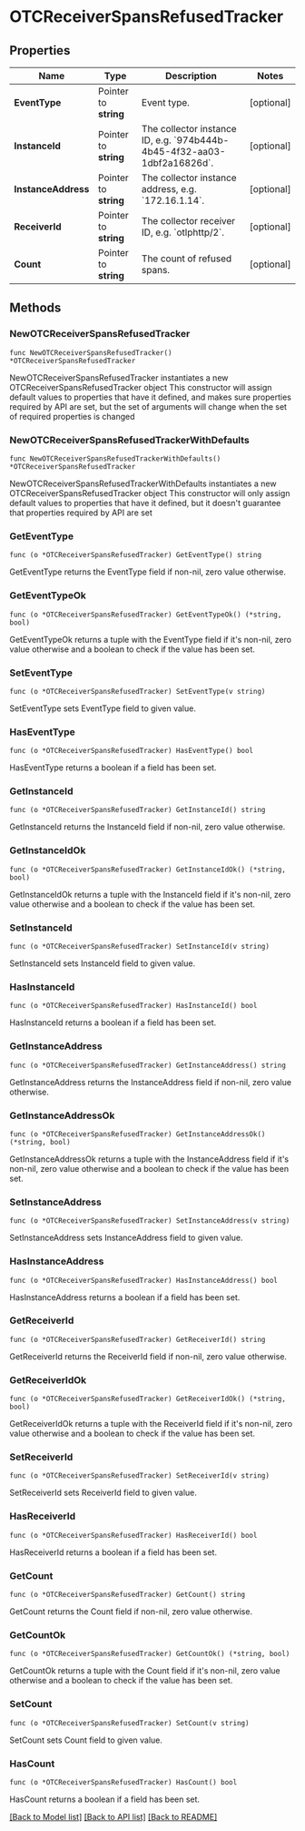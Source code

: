 # OTCReceiverSpansRefusedTracker

## Properties

Name | Type | Description | Notes
------------ | ------------- | ------------- | -------------
**EventType** | Pointer to **string** | Event type. | [optional] 
**InstanceId** | Pointer to **string** | The collector instance ID, e.g. &#x60;974b444b-4b45-4f32-aa03-1dbf2a16826d&#x60;. | [optional] 
**InstanceAddress** | Pointer to **string** | The collector instance address, e.g. &#x60;172.16.1.14&#x60;. | [optional] 
**ReceiverId** | Pointer to **string** | The collector receiver ID, e.g. &#x60;otlphttp/2&#x60;. | [optional] 
**Count** | Pointer to **string** | The count of refused spans. | [optional] 

## Methods

### NewOTCReceiverSpansRefusedTracker

`func NewOTCReceiverSpansRefusedTracker() *OTCReceiverSpansRefusedTracker`

NewOTCReceiverSpansRefusedTracker instantiates a new OTCReceiverSpansRefusedTracker object
This constructor will assign default values to properties that have it defined,
and makes sure properties required by API are set, but the set of arguments
will change when the set of required properties is changed

### NewOTCReceiverSpansRefusedTrackerWithDefaults

`func NewOTCReceiverSpansRefusedTrackerWithDefaults() *OTCReceiverSpansRefusedTracker`

NewOTCReceiverSpansRefusedTrackerWithDefaults instantiates a new OTCReceiverSpansRefusedTracker object
This constructor will only assign default values to properties that have it defined,
but it doesn't guarantee that properties required by API are set

### GetEventType

`func (o *OTCReceiverSpansRefusedTracker) GetEventType() string`

GetEventType returns the EventType field if non-nil, zero value otherwise.

### GetEventTypeOk

`func (o *OTCReceiverSpansRefusedTracker) GetEventTypeOk() (*string, bool)`

GetEventTypeOk returns a tuple with the EventType field if it's non-nil, zero value otherwise
and a boolean to check if the value has been set.

### SetEventType

`func (o *OTCReceiverSpansRefusedTracker) SetEventType(v string)`

SetEventType sets EventType field to given value.

### HasEventType

`func (o *OTCReceiverSpansRefusedTracker) HasEventType() bool`

HasEventType returns a boolean if a field has been set.

### GetInstanceId

`func (o *OTCReceiverSpansRefusedTracker) GetInstanceId() string`

GetInstanceId returns the InstanceId field if non-nil, zero value otherwise.

### GetInstanceIdOk

`func (o *OTCReceiverSpansRefusedTracker) GetInstanceIdOk() (*string, bool)`

GetInstanceIdOk returns a tuple with the InstanceId field if it's non-nil, zero value otherwise
and a boolean to check if the value has been set.

### SetInstanceId

`func (o *OTCReceiverSpansRefusedTracker) SetInstanceId(v string)`

SetInstanceId sets InstanceId field to given value.

### HasInstanceId

`func (o *OTCReceiverSpansRefusedTracker) HasInstanceId() bool`

HasInstanceId returns a boolean if a field has been set.

### GetInstanceAddress

`func (o *OTCReceiverSpansRefusedTracker) GetInstanceAddress() string`

GetInstanceAddress returns the InstanceAddress field if non-nil, zero value otherwise.

### GetInstanceAddressOk

`func (o *OTCReceiverSpansRefusedTracker) GetInstanceAddressOk() (*string, bool)`

GetInstanceAddressOk returns a tuple with the InstanceAddress field if it's non-nil, zero value otherwise
and a boolean to check if the value has been set.

### SetInstanceAddress

`func (o *OTCReceiverSpansRefusedTracker) SetInstanceAddress(v string)`

SetInstanceAddress sets InstanceAddress field to given value.

### HasInstanceAddress

`func (o *OTCReceiverSpansRefusedTracker) HasInstanceAddress() bool`

HasInstanceAddress returns a boolean if a field has been set.

### GetReceiverId

`func (o *OTCReceiverSpansRefusedTracker) GetReceiverId() string`

GetReceiverId returns the ReceiverId field if non-nil, zero value otherwise.

### GetReceiverIdOk

`func (o *OTCReceiverSpansRefusedTracker) GetReceiverIdOk() (*string, bool)`

GetReceiverIdOk returns a tuple with the ReceiverId field if it's non-nil, zero value otherwise
and a boolean to check if the value has been set.

### SetReceiverId

`func (o *OTCReceiverSpansRefusedTracker) SetReceiverId(v string)`

SetReceiverId sets ReceiverId field to given value.

### HasReceiverId

`func (o *OTCReceiverSpansRefusedTracker) HasReceiverId() bool`

HasReceiverId returns a boolean if a field has been set.

### GetCount

`func (o *OTCReceiverSpansRefusedTracker) GetCount() string`

GetCount returns the Count field if non-nil, zero value otherwise.

### GetCountOk

`func (o *OTCReceiverSpansRefusedTracker) GetCountOk() (*string, bool)`

GetCountOk returns a tuple with the Count field if it's non-nil, zero value otherwise
and a boolean to check if the value has been set.

### SetCount

`func (o *OTCReceiverSpansRefusedTracker) SetCount(v string)`

SetCount sets Count field to given value.

### HasCount

`func (o *OTCReceiverSpansRefusedTracker) HasCount() bool`

HasCount returns a boolean if a field has been set.


[[Back to Model list]](../README.md#documentation-for-models) [[Back to API list]](../README.md#documentation-for-api-endpoints) [[Back to README]](../README.md)


